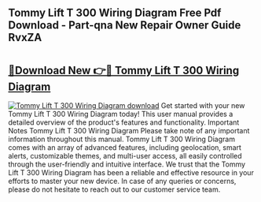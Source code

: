 ## Tommy Lift T 300 Wiring Diagram Free Pdf Download - Part-qna New Repair Owner Guide RvxZA

# <h2><a href="http://dfmuy66.blite.top/?on=Tommy+Lift+T+300+Wiring+Diagram">🔗Download New 👉🔴 Tommy Lift T 300 Wiring Diagram</a></h2>

[![Tommy Lift T 300 Wiring Diagram download](https://i.imgur.com/lujVjoI.png)](http://dfmuy66.blite.top/?on=Tommy+Lift+T+300+Wiring+Diagram)
Get started with your new Tommy Lift T 300 Wiring Diagram today! This user manual provides a detailed overview of the product's features and functionality. Important Notes Tommy Lift T 300 Wiring Diagram Please take note of any important information throughout this manual. Tommy Lift T 300 Wiring Diagram comes with an array of advanced features, including geolocation, smart alerts, customizable themes, and multi-user access, all easily controlled through the user-friendly and intuitive interface. We trust that the Tommy Lift T 300 Wiring Diagram has been a reliable and effective resource in your efforts to master your new device. In case of any queries or concerns, please do not hesitate to reach out to our customer service team.
